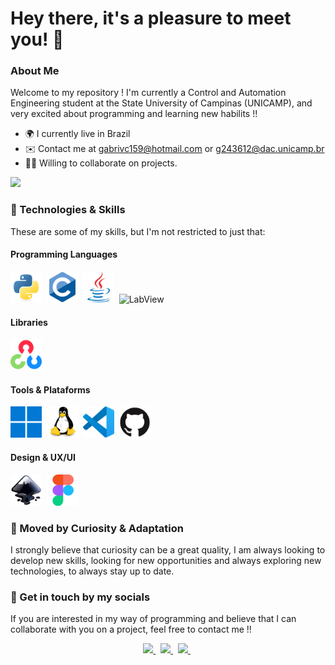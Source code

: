 # Hey there, it's a pleasure to meet you! 👋

### About Me
Welcome to my repository ! I'm currently a Control and Automation Engineering student at the State University of Campinas (UNICAMP), and very excited about programming and learning new habilits !!

  * 🌍 I currently live in Brazil
  * ✉️ Contact me at [gabrivc159@hotmail.com](mailto:gabrivc159@hotmail.com) or [g243612@dac.unicamp.br](mailto:g243612@dac.unicamp.br)  
  * 👨‍💻 Willing to collaborate on projects.

![](https://komarev.com/ghpvc/?username=GabrielVieira19&style=flat)
<br>

### 🧠 Technologies & Skills 
These are some of my skills, but I'm not restricted to just that:

#### Programming Languages 
<div>
  <img src= "https://github.com/devicons/devicon/blob/master/icons/python/python-original.svg" title="Python" alt="Python" width="50" height="50"/>&nbsp;
  <img src= "https://github.com/devicons/devicon/blob/master/icons/c/c-original.svg" title= "C" alt= "C" width="50" height="50"/>&nbsp;
  <img src= "https://github.com/devicons/devicon/blob/master/icons/java/java-original.svg" title= "Java" alt="Java" width="50" height="50"/>&nbsp;
  <img src= "https://ni.scene7.com/is/image/ni/lv_2017?&$ni-icon-lg$" title= "LabView" alt="LabView" width="50" height="50"/>&nbsp;
</div>

#### Libraries 
<div>
  <img src="https://github.com/devicons/devicon/blob/master/icons/opencv/opencv-original.svg" title="OpenCV" alt="OpenCV" width="50" height="50"/>&nbsp;
</div>

#### Tools & Plataforms 
<div>
  <img src="https://github.com/devicons/devicon/blob/master/icons/windows11/windows11-original.svg" title="Windows" alt="Windows" width="50" height="50"/>&nbsp;
  <img src="https://github.com/devicons/devicon/blob/master/icons/linux/linux-original.svg" title="Linux" alt="Linux" width="50" height="50"/>&nbsp;
  <img src="https://github.com/devicons/devicon/blob/master/icons/vscode/vscode-original.svg" title="Vscode" alt="Vscode" width="50" height="50"/>&nbsp;
  <img src="https://github.com/devicons/devicon/blob/master/icons/github/github-original.svg" title="GitHub" alt="GitHub" width="50" height="50"/>&nbsp;
</div>

#### Design & UX/UI
<div>
  <img src="https://github.com/devicons/devicon/blob/master/icons/inkscape/inkscape-original.svg" title="InkScape" alt="InkScape" width="50" height="50"/>&nbsp;
  <img src="https://github.com/devicons/devicon/blob/master/icons/figma/figma-original.svg" title="Figma" alt="Figma" width="50" height="50"/>&nbsp;
</div>

### 👀 Moved by Curiosity & Adaptation 
I strongly believe that curiosity can be a great quality, I am always looking to develop new skills, looking for new opportunities and always exploring new technologies, to always stay up to date.

### 🤝 Get in touch by my socials 
If you are interested in my way of programming and believe that I can collaborate with you on a project, feel free to contact me !! 

<div id="badges" align="center">
  <a href="https://www.linkedin.com/in/gabriel-vieira-caldana-150440321/">
    <img src="https://img.shields.io/badge/LinkedIn-blue?style=flat&logo=LinkedIn&logoColor=White&labelColor=Blue"/>
  </a>&nbsp;
  <a href="https://www.discord.com/users/gabrielvieira2972">
    <img src="https://img.shields.io/badge/Discord-darkblue?style=flat&logo=Discord&logoColor=white"/>
  </a>&nbsp;
  <a href="https://www.instagram.com/ga_vieira20">
    <img src="https://img.shields.io/badge/Instagram-violet?style=flat&logo=Instagram&logoColor=white"/>
  </a>&nbsp;
</div>
  

